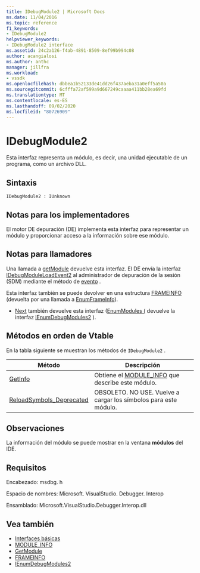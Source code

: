```yaml
---
title: IDebugModule2 | Microsoft Docs
ms.date: 11/04/2016
ms.topic: reference
f1_keywords:
- IDebugModule2
helpviewer_keywords:
- IDebugModule2 interface
ms.assetid: 24c2a126-f4ab-4891-8509-8ef99b994c08
author: acangialosi
ms.author: anthc
manager: jillfra
ms.workload:
- vssdk
ms.openlocfilehash: dbbea1b52133de41dd26f437aeba31a0eff5a50a
ms.sourcegitcommit: 6cfffa72af599a9d667249caaaa411bb28ea69fd
ms.translationtype: MT
ms.contentlocale: es-ES
ms.lasthandoff: 09/02/2020
ms.locfileid: "80726909"
---
```

# <a name="idebugmodule2"></a>IDebugModule2
Esta interfaz representa un módulo, es decir, una unidad ejecutable de un programa, como un archivo DLL.

## <a name="syntax"></a>Sintaxis

```
IDebugModule2 : IUnknown
```

## <a name="notes-for-implementers"></a>Notas para los implementadores
 El motor DE depuración (DE) implementa esta interfaz para representar un módulo y proporcionar acceso a la información sobre ese módulo.

## <a name="notes-for-callers"></a>Notas para llamadores
 Una llamada a [getModule](../../../extensibility/debugger/reference/idebugmoduleloadevent2-getmodule.md) devuelve esta interfaz. El DE envía la interfaz [IDebugModuleLoadEvent2](../../../extensibility/debugger/reference/idebugmoduleloadevent2.md) al administrador de depuración de la sesión (SDM) mediante el método de [evento](../../../extensibility/debugger/reference/idebugeventcallback2-event.md) .

 Esta interfaz también se puede devolver en una estructura [FRAMEINFO](../../../extensibility/debugger/reference/frameinfo.md) (devuelta por una llamada a [EnumFrameInfo](../../../extensibility/debugger/reference/idebugthread2-enumframeinfo.md)).

- [Next](../../../extensibility/debugger/reference/ienumdebugmodules2-next.md) también devuelve esta interfaz ([EnumModules (](../../../extensibility/debugger/reference/idebugprogram2-enummodules.md) devuelve la interfaz [IEnumDebugModules2](../../../extensibility/debugger/reference/ienumdebugmodules2.md) ).

## <a name="methods-in-vtable-order"></a>Métodos en orden de Vtable
 En la tabla siguiente se muestran los métodos de `IDebugModule2` .

|Método|Descripción|
|------------|-----------------|
|[GetInfo](../../../extensibility/debugger/reference/idebugmodule2-getinfo.md)|Obtiene el [MODULE_INFO](../../../extensibility/debugger/reference/module-info.md) que describe este módulo.|
|[ReloadSymbols_Deprecated](../../../extensibility/debugger/reference/idebugmodule2-reloadsymbols-deprecated.md)|OBSOLETO. NO USE. Vuelve a cargar los símbolos para este módulo.|

## <a name="remarks"></a>Observaciones
 La información del módulo se puede mostrar en la ventana **módulos** del IDE.

## <a name="requirements"></a>Requisitos
 Encabezado: msdbg. h

 Espacio de nombres: Microsoft. VisualStudio. Debugger. Interop

 Ensamblado: Microsoft.VisualStudio.Debugger.Interop.dll

## <a name="see-also"></a>Vea también
- [Interfaces básicas](../../../extensibility/debugger/reference/core-interfaces.md)
- [MODULE_INFO](../../../extensibility/debugger/reference/module-info.md)
- [GetModule](../../../extensibility/debugger/reference/idebugmoduleloadevent2-getmodule.md)
- [FRAMEINFO](../../../extensibility/debugger/reference/frameinfo.md)
- [IEnumDebugModules2](../../../extensibility/debugger/reference/ienumdebugmodules2.md)
